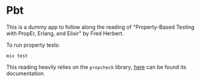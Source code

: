 # Pbt
This is a dummy app to follow along the reading of "Property-Based Testing with PropEr, Erlang, and Elixir"  by Fred Herbert.

To run property tests:
```
mix test
```

This reading heavily relies on the `propcheck` library, [here](https://hexdocs.pm/propcheck/readme.html) can be found its documentation.
